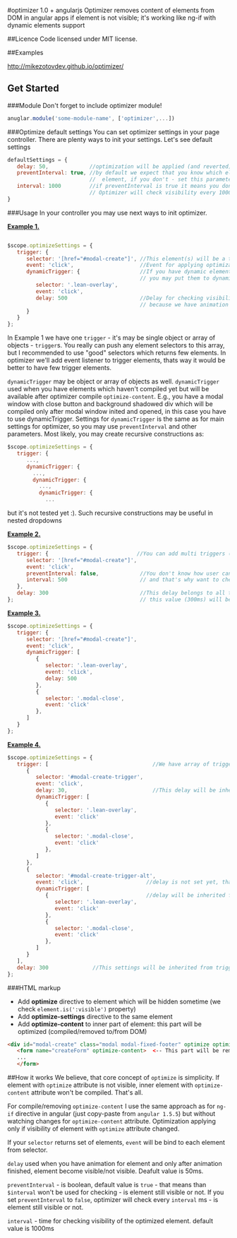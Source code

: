 #optimizer 1.0 + angularjs
Optimizer removes content of elements from DOM in angular apps if element is not visible; it's working like ng-if with dynamic elements support

##Licence
Code licensed under MIT license.

##Examples

http://mikezotovdev.github.io/optimizer/

## Get Started

###Module
Don't forget to include optimizer module!
```javascript
anuglar.module('some-module-name', ['optimizer',...])
```

###Optimize default settings
You can set optimizer settings in your page controller. There are plenty ways to init your settings.
Let's see default settings

```javascript
defaultSettings = {
   delay: 50,             //optimization will be applied (and reverted) after 50ms (when trigger event emitted)
   preventInterval: true, //by default we expect that you know which elements will be triggers for hide/show your optimized
                          //  element, if you don't - set this parameter to 'false'
   interval: 1000         //if preventInterval is true it means you don't know when your element will be not visible.
                          // Optimizer will check visibility every 1000ms once your element become visible.
}
```

###Usage
In your controller you may use next ways to init optimizer.

<a href="http://plnkr.co/edit/WS17mcxp9hzOvpJwbvjW?p=info" target="_blank">**Example 1.** </a>

```javascript

$scope.optimizeSettings = {
   trigger: {
      selector: '[href="#modal-create"]', //This element(s) will be a trigger(s) for optimizer
      event: 'click',                     //Event for applying optimization
      dynamicTrigger: {                   //If you have dynamic elements which will be a triggers as well,
                                          // you may put them to dynamicTrigger object
         selector: '.lean-overlay',
         event: 'click',
         delay: 500                       //Delay for checking visibility of your optimized element. We set it to 500ms
                                          // because we have animation and immidiately after triggering element will still visible
      }
   }
};
```
In Example 1 we have one `trigger` - it's may be single object or array of objects - `trigger`s. You really can push any element selectors to this array, but I recommended to use "good" selectors which returns few elements. In optimizer we'll add event listener to trigger elements, thats way it would be better to have few trigger elements.

`dynamicTrigger` may be object or array of objects as well. `dynamicTrigger` used when you have elements which haven't compiled yet but will be available after optimizer compile `optimize-content`. E.g., you have a modal window with close button and background shadowed div which will be compiled only after modal window inited and opened, in this case you have to use dynamicTrigger. Settings for `dynamicTrigger` is the same as for main settings for optimizer, so you may use `preventInterval` and other parameters. Most likely, you may create recursive constructions as:

```javascript
$scope.optimizeSettings = {
   trigger: {
      ...,
      dynamicTrigger: {
        ...,
        dynamicTrigger: {
          ...,
          dynamicTrigger: {
            ...
```
but it's not tested yet :). Such recursive constructions may be useful in nested dropdowns


<a href="http://plnkr.co/edit/Fdd5jit1YXRUkKVlBHJV?p=info" target="_blank">**Example 2.**</a>
```javascript
$scope.optimizeSettings = {
   trigger: {                            //You can add multi triggers (array of triggers) if you want
      selector: '[href="#modal-create"]',
      event: 'click',
      preventInterval: false,             //You don't know how user can make your optimized element not visible
      interval: 500                       // and that's why want to check - is element still visible every 500ms
   },
   delay: 300                             //This delay belongs to all triggers: if you didn't set own delay for some trigger,
};                                        // this value (300ms) will be inherited
```


<a href="http://plnkr.co/edit/lp3KWdRT0gQrtq9lyek8?p=info" target="_blank">**Example 3.**</a>
```javascript
$scope.optimizeSettings = {
   trigger: {
      selector: '[href="#modal-create"]',
      event: 'click',
      dynamicTrigger: [
         {
            selector: '.lean-overlay',
            event: 'click',
            delay: 500
         },
         {
            selector: '.modal-close',
            event: 'click'
         },
      ]
   }
};
```

<a href="http://plnkr.co/edit/VEz85oxzkzi5K6tykDMS?p=info" target="_blank">**Example 4.**</a>
```javascript
$scope.optimizeSettings = {
   trigger: [                                 //We have array of triggers
      {
         selector: '#modal-create-trigger',
         event: 'click',
         delay: 30,                           //This delay will be inherited by dynamicTrigger
         dynamicTrigger: [
            {
               selector: '.lean-overlay',
               event: 'click'
            },
            {
               selector: '.modal-close',
               event: 'click'
            },
         ]
      },
      {
         selector: '#modal-create-trigger-alt',
         event: 'click',                    //delay is not set yet, that's why it will be inherited from parent (= 300ms)
         dynamicTrigger: [
            {                               //delay will be inherited from parent (= 300ms as well)
               selector: '.lean-overlay',
               event: 'click'
            },
            {
               selector: '.modal-close',
               event: 'click'
            },
         ]
      }
   ],
   delay: 300              //This settings will be inherited from trigger and dynamicTrigger
};
```

###HTML markup
* Add **optimize** directive to element which will be hidden sometime (we check ``element.is(':visible')`` property)
* Add **optimize-settings** directive to the same element
* Add **optimize-content** to inner part of element: this part will be optimized (compiled/removed to/from DOM)

```html
<div id="modal-create" class="modal modal-fixed-footer" optimize optimize-settings="optimizeSettings">
   <form name="createForm" optimize-content>  <-- This part will be removed from DOM on optimizing -->
   ...
   </form>
```


##How it works
We believe, that core concept of `optimize` is simplicity. If element with `optimize` attribute is not visible, inner element with `optimize-content` attribute won't be compiled. That's all.

For compile/removing `optimize-content` I use the same approach as for `ng-if` directive in angular (just copy-paste from `angular 1.5.5`) but without watching changes for `optimize-content` attribute. Optimization applying only if visibility of element with `optimize` attribute changed.

If your `selector` returns set of elements, `event` will be bind to each element from selector.

`delay` used when you have animation for element and only after animation finished, element become visible/not visible. Deafult value is 50ms.

`preventInterval` - is boolean, default value is `true` - that means than `$interval` won't be used for checking - is element still visible or not. If you set `preventInterval` to `false`, optimizer will check every `interval` ms - is element still visible or not.

`interval` - time for checking visibility of the optimized element. default value is 1000ms
